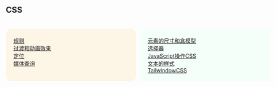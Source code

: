 ##   CSS

<style>
    main{
        width: 90vw;
        display: flex;
        flex-wrap: wrap;
        gap:10px;
    }

    section{
        min-width: 300px;
        max-width: 600px; 
        margin-top:20px;
        display: flex;
        flex-direction: column;
        background: oldLace;
        padding: 20px;
        border-radius: 15px;
    }
</style>

<main>

<section style="background:oldLace;">
<a href="CSS——规则">规则</a>
<a href="CSS——过渡和动画效果">过渡和动画效果</a>
<a href="CSS——定位">定位</a>
<a href="CSS——媒体查询">媒体查询</a>
</section>

<section style="background:MintCream">
<a href="CSS——元素的尺寸和盒模型">元素的尺寸和盒模型</a>
<a href="CSS——选择器">选择器</a>
<a href="CSS——JavaScript操作CSS">JavaScript操作CSS</a>
<a href="CSS——文本的样式">文本的样式</a>
<a href="CSS——TailwindowCSS">TailwindowCSS</a>
</section>

</main>